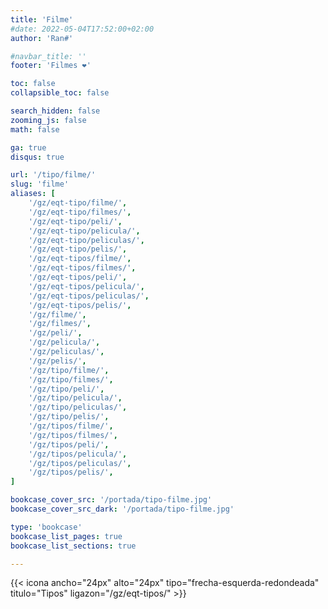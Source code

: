 ```yaml
---
title: 'Filme'
#date: 2022-05-04T17:52:00+02:00
author: 'Ran#'

#navbar_title: ''
footer: 'Filmes ❤️'

toc: false
collapsible_toc: false

search_hidden: false
zooming_js: false
math: false

ga: true
disqus: true

url: '/tipo/filme/'
slug: 'filme'
aliases: [
    '/gz/eqt-tipo/filme/',
    '/gz/eqt-tipo/filmes/',
    '/gz/eqt-tipo/peli/',
    '/gz/eqt-tipo/pelicula/',
    '/gz/eqt-tipo/peliculas/',
    '/gz/eqt-tipo/pelis/',
    '/gz/eqt-tipos/filme/',
    '/gz/eqt-tipos/filmes/',
    '/gz/eqt-tipos/peli/',
    '/gz/eqt-tipos/pelicula/',
    '/gz/eqt-tipos/peliculas/',
    '/gz/eqt-tipos/pelis/',
    '/gz/filme/',
    '/gz/filmes/',
    '/gz/peli/',
    '/gz/pelicula/',
    '/gz/peliculas/',
    '/gz/pelis/',
    '/gz/tipo/filme/',
    '/gz/tipo/filmes/',
    '/gz/tipo/peli/',
    '/gz/tipo/pelicula/',
    '/gz/tipo/peliculas/',
    '/gz/tipo/pelis/',
    '/gz/tipos/filme/',
    '/gz/tipos/filmes/',
    '/gz/tipos/peli/',
    '/gz/tipos/pelicula/',
    '/gz/tipos/peliculas/',
    '/gz/tipos/pelis/',
]

bookcase_cover_src: '/portada/tipo-filme.jpg'
bookcase_cover_src_dark: '/portada/tipo-filme.jpg'

type: 'bookcase'
bookcase_list_pages: true
bookcase_list_sections: true

---
```


{{< icona ancho="24px" alto="24px" tipo="frecha-esquerda-redondeada" titulo="Tipos" ligazon="/gz/eqt-tipos/" >}}
